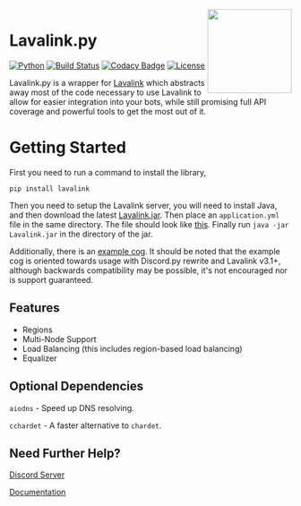 <img align="right" src="https://serux.pro/9e83af1581.png" height="150" width="150">

# Lavalink.py
[![Python](https://img.shields.io/badge/Python-3+-blue.svg)](https://GitHub.com/Naereen/StrapDown.js/graphs/commit-activity) [![Build Status](https://travis-ci.com/SoulSen/Lavalink.py.svg?branch=docs)](https://travis-ci.com/SoulSen/Lavalink.py) [![Codacy Badge](https://api.codacy.com/project/badge/Grade/ef190e67fe6b42e4b717ae00a3bef9f1)](https://app.codacy.com/app/SoulSen/Lavalink.py?utm_source=github.com&utm_medium=referral&utm_content=SoulSen/Lavalink.py&utm_campaign=Badge_Grade_Dashboard) [![License](https://img.shields.io/github/license/SoulSen/Lavalink.py.svg)](LICENSE)

Lavalink.py is a wrapper for [Lavalink](https://github.com/Frederikam/Lavalink) which abstracts away most of the code necessary to use Lavalink to allow for easier integration into your bots, while still promising full API coverage and powerful tools to get the most out of it.

# Getting Started
First you need to run a command to install the library,
```shell
pip install lavalink
```

Then you need to setup the Lavalink server, you will need to install Java, and then download the latest [Lavalink.jar](https://github.com/Frederikam/Lavalink/releases/).
Then place an ``application.yml`` file in the same directory. The file should look like [this](https://github.com/Frederikam/Lavalink/blob/master/LavalinkServer/application.yml.example/). Finally run `java -jar Lavalink.jar` in the directory of the jar.

Additionally, there is an [example cog](examples). It should be noted that the example cog is oriented towards usage with Discord.py rewrite and Lavalink v3.1+, although backwards
compatibility may be possible, it's not encouraged nor is support guaranteed.

## Features
- Regions
- Multi-Node Support
- Load Balancing (this includes region-based load balancing)
- Equalizer

## Optional Dependencies

`aiodns`   - Speed up DNS resolving.

`cchardet` - A faster alternative to `chardet`.

## Need Further Help? 
[Discord Server](https://discord.gg/SbJXU9s) 

[Documentation](https://lavalink.readthedocs.io/en/latest/)
